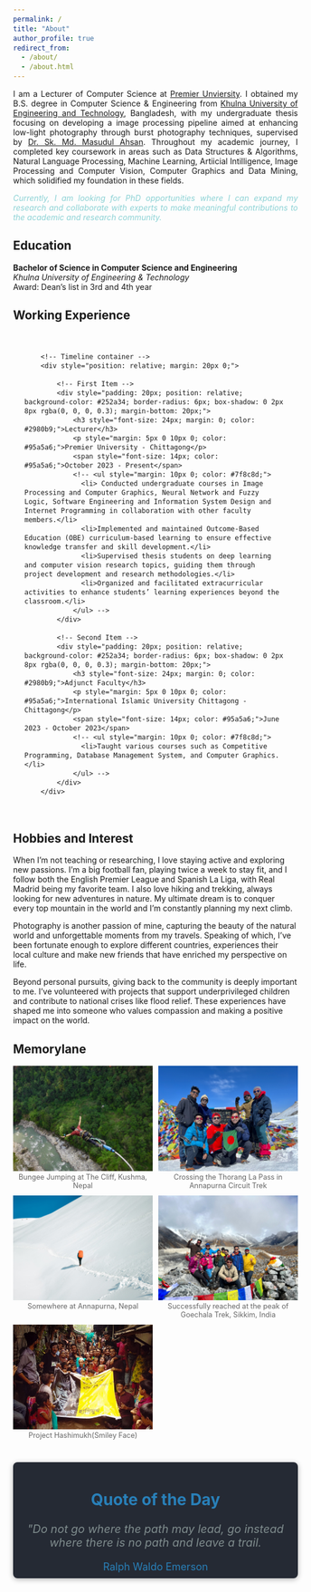 ```yaml
---
permalink: /
title: "About"
author_profile: true
redirect_from: 
  - /about/
  - /about.html
---
```

<div style="text-align: justify;">
  <p>
  I am a Lecturer of Computer Science at <a href="https://puc.ac.bd/">Premier Unviersity</a>. I obtained my B.S. degree in Computer Science & Engineering from <a href="https://www.kuet.ac.bd/">Khulna University of Engineering and Technology</a>, Bangladesh, with my undergraduate thesis focusing on developing a image processing pipeline aimed at enhancing low-light photography through burst photography techniques, supervised by <a href="https://www.kuet.ac.bd/cse/smmasudul">Dr. Sk. Md. Masudul Ahsan</a>. Throughout my academic journey, I completed key coursework in areas such as Data Structures & Algorithms, Natural Language Processing, Machine Learning, Artiicial Intilligence, Image Processing and Computer Vision, Computer Graphics and Data Mining, which solidified my foundation in these fields.
  </p>

  <p style="color: #8cd2d5; "><i>Currently, I am looking for PhD opportunities where I can expand my research and collaborate with experts to make meaningful contributions to the academic and research community.</i></p>

</div>




Education
---
**Bachelor of Science in Computer Science and Engineering** \
*Khulna University of Engineering & Technology*\
Award: Dean’s list in 3rd and 4th year


<!-- **Higher Secondary School Certificate**\
*Chittagong College*\
*Chittagong*\
GPA: 5.00(Out of 5.00)

**Secondary School Certificate**\
*Chittagong Collegiate School*\
*Chittagong*\
GPA: 5.00(Out of 5.00) -->

Working Experience
---
<div style="position: relative; max-width: 1200px; margin: 0 auto; padding: 20px;">

        <!-- Timeline container -->
        <div style="position: relative; margin: 20px 0;">

            <!-- First Item -->
            <div style="padding: 20px; position: relative; background-color: #252a34; border-radius: 6px; box-shadow: 0 2px 8px rgba(0, 0, 0, 0.3); margin-bottom: 20px;">
                <h3 style="font-size: 24px; margin: 0; color: #2980b9;">Lecturer</h3>
                <p style="margin: 5px 0 10px 0; color: #95a5a6;">Premier University - Chittagong</p>
                <span style="font-size: 14px; color: #95a5a6;">October 2023 - Present</span>
                <!-- <ul style="margin: 10px 0; color: #7f8c8d;">
                  <li> Conducted undergraduate courses in Image Processing and Computer Graphics, Neural Network and Fuzzy Logic, Software Engineering and Information System Design and Internet Programming in collaboration with other faculty members.</li>
                  <li>Implemented and maintained Outcome-Based Education (OBE) curriculum-based learning to ensure effective knowledge transfer and skill development.</li>
                  <li>Supervised thesis students on deep learning and computer vision research topics, guiding them through project development and research methodologies.</li>
                  <li>Organized and facilitated extracurricular activities to enhance students’ learning experiences beyond the classroom.</li>
                </ul> -->
            </div>

            <!-- Second Item -->
            <div style="padding: 20px; position: relative; background-color: #252a34; border-radius: 6px; box-shadow: 0 2px 8px rgba(0, 0, 0, 0.3); margin-bottom: 20px;">
                <h3 style="font-size: 24px; margin: 0; color: #2980b9;">Adjunct Faculty</h3>
                <p style="margin: 5px 0 10px 0; color: #95a5a6;">International Islamic University Chittagong - Chittagong</p>
                <span style="font-size: 14px; color: #95a5a6;">June 2023 - October 2023</span>
                <!-- <ul style="margin: 10px 0; color: #7f8c8d;">
                  <li>Taught various courses such as Competitive Programming, Database Management System, and Computer Graphics.</li>
                </ul> -->
            </div>
        </div>

</div>

Hobbies and Interest
---
When I’m not teaching or researching, I love staying active and exploring new passions. I’m a big football fan, playing twice a week to stay fit, and I follow both the English Premier League and Spanish La Liga, with Real Madrid being my favorite team.
I also love hiking and trekking, always looking for new adventures in nature. My ultimate dream is to conquer every top mountain in the world and I’m constantly planning my next climb.

Photography is another passion of mine, capturing the beauty of the natural world and unforgettable moments from my travels. Speaking of which, I’ve been fortunate enough to explore different countries, experiences their local culture and make new friends that have enriched my perspective on life.

Beyond personal pursuits, giving back to the community is deeply important to me. I’ve volunteered with projects that support underprivileged children and contribute to national crises like flood relief. These experiences have shaped me into someone who values compassion and making a positive impact on the world.

Memorylane
---

<div style="display: grid; grid-template-columns: repeat(2, 1fr); gap: 10px;">
  <figure style="margin: 0; position: relative;">
    <img src="/images/bungee.jpg" alt="Description of Image 1" style="width: 100%; height: auto; cursor: pointer;" onclick="openFullscreen(this)" />
    <figcaption style="text-align: center; font-size: 0.9em; color: #666;">Bungee Jumping at The Cliff, Kushma, Nepal</figcaption>
  </figure>
  <figure style="margin: 0; position: relative;">
    <img src="/images/thorangla.jpg" alt="Description of Image 2" style="width: 100%; height: auto; cursor: pointer;" onclick="openFullscreen(this)" />
    <figcaption style="text-align: center; font-size: 0.9em; color: #666;">Crossing the Thorang La Pass in Annapurna Circuit Trek</figcaption>
  </figure>
  <figure style="margin: 0; position: relative;">
    <img src="/images/snow.jpg" alt="Description of Image 3" style="width: 100%; height: auto; cursor: pointer;" onclick="openFullscreen(this)" />
    <figcaption style="text-align: center; font-size: 0.9em; color: #666;">Somewhere at Annapurna, Nepal</figcaption>
  </figure>
  <figure style="margin: 0; position: relative;">
    <img src="/images/goechala.jpg" alt="Description of Image 4" style="width: 100%; height: auto; cursor: pointer;" onclick="openFullscreen(this)" />
    <figcaption style="text-align: center; font-size: 0.9em; color: #666;">Successfully reached at the peak of Goechala Trek, Sikkim, India</figcaption>
  </figure>
  <figure style="margin: 0; position: relative;">
    <img src="/images/volunteer.jpg" alt="Description of Image 4" style="width: 100%; height: auto; cursor: pointer;" onclick="openFullscreen(this)" />
    <figcaption style="text-align: center; font-size: 0.9em; color: #666;">Project Hashimukh(Smiley Face)</figcaption>
  </figure>
</div>

<!-- Fullscreen Modal -->
<div id="fullscreenModal" style="display: none; position: fixed; top: 50px; left: 0; width: 100%; height: calc(100% - 50px); background-color: rgba(0, 0, 0, 0.9); z-index: 1000;">
  <span style="position: absolute; top: 20px; right: 30px; color: white; font-size: 40px; font-weight: bold; cursor: pointer;" onclick="closeFullscreen()">&times;</span>
  <img id="fullscreenImage" style="display: block; margin: 50px auto; max-width: 90%; max-height: 80%;">
</div>

<div style="text-align: center; padding: 10px 20px ; border-radius: 8px; background-color: #252a34; box-shadow: 0 2px 10px rgba(0,0,0,0.3); margin: 40px auto; max-width: 600px;">
        <h2 style="font-size: 28px; color: #2980b9;">Quote of the Day</h2>
        <p id="quote" style="font-size: 20px; color: #7f8c8d; font-style: italic; margin: 20px 0;">"Do not go where the path may lead, go instead where there is no path and leave a trail.</p>
        <p id="author" style="font-size: 18px; color: #2980b9; margin: 0;">Ralph Waldo Emerson</p>
</div>

<script>
function openFullscreen(imgElement) {
  var modal = document.getElementById("fullscreenModal");
  var fullscreenImage = document.getElementById("fullscreenImage");
  fullscreenImage.src = imgElement.src;
  modal.style.display = "block";
}

function closeFullscreen() {
  var modal = document.getElementById("fullscreenModal");
  modal.style.display = "none";
}
</script>